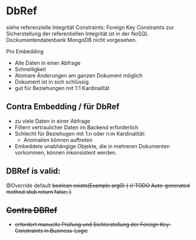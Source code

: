 DbRef
=====

siehe referenzielle Integrität Constraints:
Foreign Key Constraints zur Sicherstellung der referentiellen Integrität ist in der NoSQL Dockumentendatenbank MongoDB nicht vorgesehen.

Pro Embedding
- Alle Daten in einer Abfrage
- Schnelligkeit
- Atomare Änderungen am ganzen Dokument möglich
- Dokument ist in sich schlüssig
- gut für Beziehungen mit 1:1 Kardinalität



## Contra Embedding / für DbRef
- zu viele Daten in einer Abfrage
- Filtern vertraulicher Daten im Backend erforderlich
- Schlecht für Beziehugen mit 1:n oder n:m Kardinalität:
	- Anomalien können auftreten
- Embeddete unabhängige Objekte, die in mehreren Dokumenten vorkommen, können inkonsistent werden.


## DBRef is valid:
@Override
	default <S extends Geraet> boolean exists(Example<S> arg0) {
		// TODO Auto-generated method stub
		return false;
	}



## Contra DBRef
- erfordert manuelle Prüfung und Sichlerstellung der Foreign Key-Constraints in Business-Logic